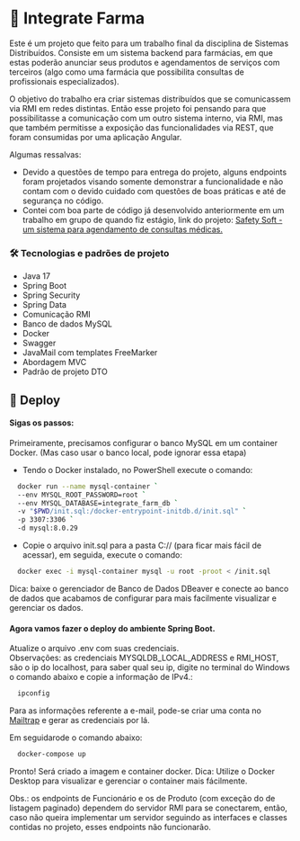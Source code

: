 
# 💊 Integrate Farma

Este é um projeto que feito para um trabalho final da disciplina de Sistemas Distribuídos. Consiste em um sistema backend para farmácias, em que estas poderão anunciar seus produtos e agendamentos de serviços com terceiros (algo como uma farmácia que possibilita consultas de profissionais especializados).

O objetivo do trabalho era criar sistemas distribuídos que se comunicassem via RMI em redes distintas. Então esse projeto foi pensando para que possibilitasse a comunicação com um outro sistema interno, via RMI, mas que também permitisse a exposição das funcionalidades via REST, que foram consumidas por uma aplicação Angular.

Algumas ressalvas: 
- Devido a questões de tempo para entrega do projeto, alguns endpoints foram projetados visando somente demonstrar a funcionalidade e não contam com o devido cuidado com questões de boas práticas e até de segurança no código.
- Contei com boa parte de código já desenvolvido anteriormente em um trabalho em grupo de quando fiz estágio, link do projeto: [Safety Soft - um sistema para agendamento de consultas médicas.](https://github.com/pedro-s-20/vemser-trabalho-final-spring-security-mockito-mongo-kafka)

### 🛠 Tecnologias e padrões de projeto
<ul>
    <li>Java 17</li>
    <li>Spring Boot</li>
    <li>Spring Security</li>
    <li>Spring Data</li>
    <li>Comunicação RMI</li>
    <li>Banco de dados MySQL</li>
    <li>Docker</li>
    <li>Swagger</li>
    <li>JavaMail com templates FreeMarker</li>
    <li>Abordagem MVC</li>
    <li>Padrão de projeto DTO</li>
</ul>

## 🐳 Deploy

#### Sigas os passos: 

Primeiramente, precisamos configurar o banco MySQL em um container Docker. (Mas caso usar o banco local, pode ignorar essa etapa)
- Tendo o Docker instalado, no PowerShell execute o comando: 
```bash
  docker run --name mysql-container `
  --env MYSQL_ROOT_PASSWORD=root `
  --env MYSQL_DATABASE=integrate_farm_db `
  -v "$PWD/init.sql:/docker-entrypoint-initdb.d/init.sql" `
  -p 3307:3306 `
  -d mysql:8.0.29
```

- Copie o arquivo init.sql para a pasta C:// (para ficar mais fácil de acessar), em seguida, execute o comando: 
```bash
  docker exec -i mysql-container mysql -u root -proot < /init.sql
```
Dica: baixe o gerenciador de Banco de Dados DBeaver e conecte ao banco de dados que acabamos de configurar para mais facilmente visualizar e gerenciar os dados.

#### Agora vamos fazer o deploy do ambiente Spring Boot.

Atualize o arquivo .env com suas credenciais.
<br> 
Observações: as credenciais MYSQLDB_LOCAL_ADDRESS e RMI_HOST, são o ip do localhost, para saber qual seu ip, digite no terminal do Windows o comando abaixo e copie a informação de IPv4.: 
```bash
  ipconfig
```
Para as informações referente a e-mail, pode-se criar uma conta no [Mailtrap](https://mailtrap.io/signin) e gerar as credenciais por lá.

Em seguidarode o comando abaixo:

```bash
  docker-compose up
```

Pronto! Será criado a imagem e container docker. Dica: Utilize o Docker Desktop para visualizar e gerenciar o container mais fácilmente.

Obs.: os endpoints de Funcionário e os de Produto (com exceção do de listagem paginado) dependem do servidor RMI para se conectarem, então, caso não queira implementar um servidor seguindo as interfaces e classes contidas no projeto, esses endpoints não funcionarão.
